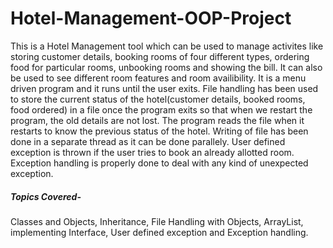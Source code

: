 # Hotel-Management-OOP-Project

This is a Hotel Management tool which can be used to manage
activites like storing customer details, booking rooms of four different types, ordering food
for particular rooms, unbooking rooms and showing the bill. 
It can also be used to see
different room features and room availibility. 
It is a menu driven program and it runs until
the user exits. File handling has been used to store the current status of the
hotel(customer details, booked rooms, food ordered) in a file once the program exits so
that when we restart the program, the old details are not lost. The program reads the file
when it restarts to know the previous status of the hotel.
 Writing of file has been done in a
separate thread as it can be done parallely. User defined exception is thrown if the user
tries to book an already allotted room. 
Exception handling is properly done to deal with any
kind of unexpected exception.



##### Topics Covered-  
Classes and Objects, Inheritance, File Handling with Objects, ArrayList, implementing
Interface, User defined exception and Exception handling.


